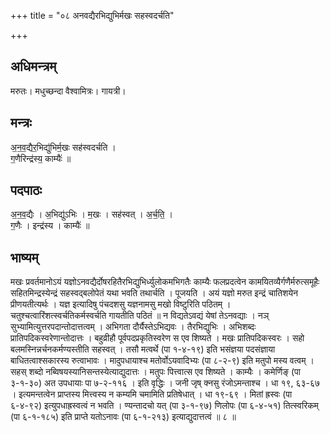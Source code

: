 +++
title = "०८ अनवद्यैरभिद्युभिर्मखः सहस्वदर्चति"

+++
## अधिमन्त्रम्
मरुतः। मधुच्छन्दा वैश्वामित्रः। गायत्री।

## मन्त्रः
अ॒न॒व॒द्यैर॒भिद्यु॑भिर्म॒खः सह॑स्वदर्चति ।  
ग॒णैरिन्द्र॑स्य॒ काम्यैः॑ ॥

## पदपाठः
अ॒न॒व॒द्यैः । अ॒भिद्यु॑ऽभिः । म॒खः । सह॑स्वत् । अ॒र्च॒ति॒ ।  
ग॒णैः । इन्द्र॑स्य । काम्यैः॑ ॥

## भाष्यम्
मखः प्रवर्तमानोऽयं यज्ञोऽनवद्यैर्दोषरहितैरभिद्युभिर्ध्युलोकमभिगतैः काम्यैः फलप्रदत्वेन कामयितव्यैर्गणैर्मरुत्समूहैः सहितमिन्द्रस्येन्द्रं सहस्वद्बलोपेतं यथा भवति तथार्चति । पूजयति । अयं यज्ञो मरुत इन्द्रं चातिशयेन प्रीणयतीत्यर्थः । यज्ञ इत्यादिषु पंचदशसु यज्ञनामसु मखो विष्टुरिति पठितम् । चतुश्चत्वारिंशत्स्वर्चतिकर्मस्वर्चति गायतीति पठितं ॥ न विद्यतेऽवद्यं येषां तेऽनवद्याः । नञ् सुभ्यामित्युत्तरपदान्तोदात्तत्वम् । अभिगता दौर्यैस्तेऽभिद्यवः । तैरभिद्युभिः । अभिशब्दः प्रातिपदिकस्वरेणान्तोदात्तः । बहुव्रीहौ पूर्वपदप्रकृतिस्वरेण स एव शिष्यते । मखः प्रातिपदिकस्वरः । सहो बलमस्निन्नर्चनकर्मण्यस्तीति सहस्वत् । तसौ मत्वर्थे (पा १-४-१९) इति भसंज्ञया पदसंज्ञाया बाधितत्वाश्सकारस्य रुत्वाभावः । मादुपधायाश्च मतोर्वोऽयवादिभ्यः (पा ८-२-९) इति मतुपो मस्य वत्वम् । सहस् शब्दो नब्विषयस्यानिसन्तस्येत्याद्युदात्तः । मतुपः पित्त्वात्स एव शिष्यते । काम्यैः । कमेर्णिङ् (पा ३-१-३०) अत उपधायाः पा ७-२-११६ । इति वृद्धिः । जनी जृष् क्नसु रंजोऽमन्ताश्च । धा १९, ६३-६७ । इत्यमन्तत्वेन प्राप्तस्य मित्त्वस्य न कम्यमि चमामिति प्रतिषेधात् । धा १९-६९ । मितां ह्रस्वः (पा ६-४-९२) इत्युपधाह्रस्वत्वं न भवति । ण्यन्तादचो यत् (पा ३-१-९७) णिलोपः (पा ६-४-५१) तित्स्वरिकम् (पा ६-१-१८५) इति प्राप्ते यतोऽनावः (पा ६-१-२१३) इत्याद्युदात्तत्वं ॥ ८ ॥